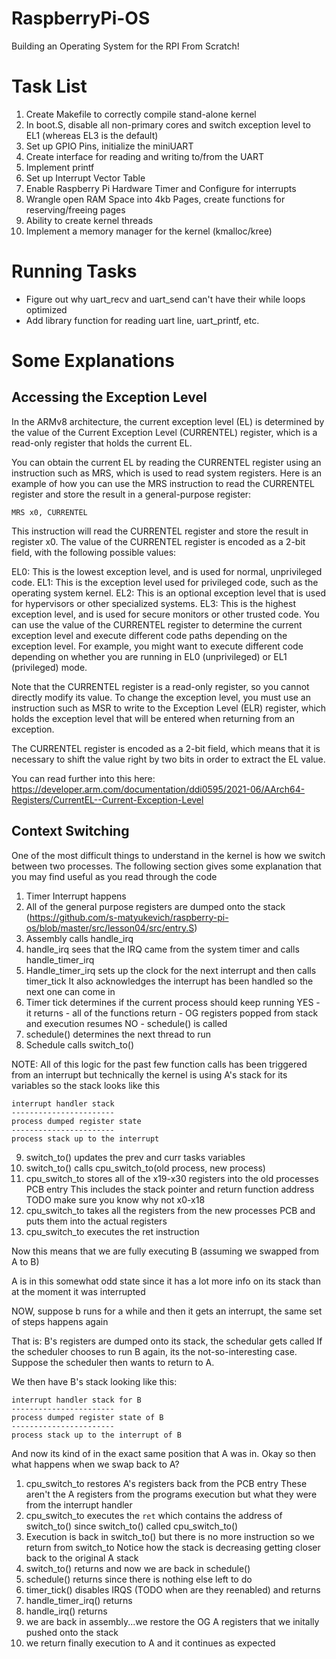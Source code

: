 # RaspberryPi-OS
Building an Operating System for the RPI From Scratch!

# Task List
1. Create Makefile to correctly compile stand-alone kernel
2. In boot.S, disable all non-primary cores and switch exception level to EL1 (whereas EL3 is the default)
3. Set up GPIO Pins, initialize the miniUART
4. Create interface for reading and writing to/from the UART
5. Implement printf
6. Set up Interrupt Vector Table
7. Enable Raspberry Pi Hardware Timer and Configure for interrupts
8. Wrangle open RAM Space into 4kb Pages, create functions for reserving/freeing pages
9. Ability to create kernel threads
10. Implement a memory manager for the kernel (kmalloc/kree)

# Running Tasks
* Figure out why uart_recv and uart_send can't have their while loops optimized
* Add library function for reading uart line, uart_printf, etc.


# Some Explanations
## Accessing the Exception Level

In the ARMv8 architecture, the current exception level (EL) is determined by the value of the Current Exception Level (CURRENTEL) register, which is a read-only register that holds the current EL.

You can obtain the current EL by reading the CURRENTEL register using an instruction such as MRS, which is used to read system registers. Here is an example of how you can use the MRS instruction to read the CURRENTEL register and store the result in a general-purpose register:
```
MRS x0, CURRENTEL
```

This instruction will read the CURRENTEL register and store the result in register x0. The value of the CURRENTEL register is encoded as a 2-bit field, with the following possible values:

EL0: This is the lowest exception level, and is used for normal, unprivileged code.
EL1: This is the exception level used for privileged code, such as the operating system kernel.
EL2: This is an optional exception level that is used for hypervisors or other specialized systems.
EL3: This is the highest exception level, and is used for secure monitors or other trusted code.
You can use the value of the CURRENTEL register to determine the current exception level and execute different code paths depending on the exception level. For example, you might want to execute different code depending on whether you are running in EL0 (unprivileged) or EL1 (privileged) mode.

Note that the CURRENTEL register is a read-only register, so you cannot directly modify its value. To change the exception level, you must use an instruction such as MSR to write to the Exception Level (ELR) register, which holds the exception level that will be entered when returning from an exception.

The CURRENTEL register is encoded as a 2-bit field, which means that it is necessary to shift the value right by two bits in order to extract the EL value.

You can read further into this here: https://developer.arm.com/documentation/ddi0595/2021-06/AArch64-Registers/CurrentEL--Current-Exception-Level

## Context Switching
One of the most difficult things to understand in the kernel is how we switch between two processes. The following section gives some explanation that you may find useful as you read through the code

1. Timer Interrupt happens
2. All of the general purpose registers are dumped onto the stack 
	(https://github.com/s-matyukevich/raspberry-pi-os/blob/master/src/lesson04/src/entry.S)
3. Assembly calls handle_irq
4. handle_irq sees that the IRQ came from the system timer and calls handle_timer_irq
5. Handle_timer_irq sets up the clock for the next interrupt and then calls timer_tick
	It also acknowledges the interrupt has been handled so the next one can come in
6. Timer tick determines if the current process should keep running
	YES - it returns - all of the functions return - OG registers popped from stack and execution resumes
	NO - schedule() is called
7. schedule() determines the next thread to run
8. Schedule calls switch_to()
	
NOTE: All of this logic for the past few function calls has been triggered from an interrupt but technically 
the kernel is using A's stack for its variables so the stack looks like this

```
interrupt handler stack
-----------------------
process dumped register state
-----------------------
process stack up to the interrupt
```


9. switch_to() updates the prev and curr tasks variables
10. switch_to() calls cpu_switch_to(old process, new process)
11. cpu_switch_to stores all of the x19-x30 registers into the old processes PCB entry 
	This includes the stack pointer and return function address
	TODO make sure you know why not x0-x18
12. cpu_switch_to takes all the registers from the new processes PCB and puts them into the actual registers
13. cpu_switch_to executes the ret instruction 

Now this means that we are fully executing B (assuming we swapped from A to B)

A is in this somewhat odd state since it has a lot more info on its stack than at the moment it was interrupted



NOW, suppose b runs for a while and then it gets an interrupt, the same set of steps happens again

That is: B's registers are dumped onto its stack, the schedular gets called
If the scheduler chooses to run B again, its the not-so-interesting case.
Suppose the scheduler then wants to return to A.

We then have B's stack looking like this:

```
interrupt handler stack for B
-----------------------
process dumped register state of B
-----------------------
process stack up to the interrupt of B
```

And now its kind of in the exact same position that A was in. Okay so then what happens when we swap back to A?

1. cpu_switch_to restores A's registers back from the PCB entry 
	These aren't the A registers from the programs execution but what they were from the interrupt handler
2. cpu_switch_to executes the `ret` which contains the address of switch_to() since switch_to() called cpu_switch_to()
3. Execution is back in switch_to() but there is no more instruction so we return from switch_to
	Notice how the stack is decreasing getting closer back to the original A stack
4. switch_to() returns and now we are back in schedule()
5. schedule() returns since there is nothing else left to do
6. timer_tick() disables IRQS (TODO when are they reenabled) and returns
7. handle_timer_irq() returns
8. handle_irq() returns
9. we are back in assembly...we restore the OG A registers that we initally pushed onto the stack
10. we return finally execution to A and it continues as expected

